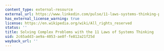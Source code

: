 ```yaml
---
content_type: external-resource
external_url: https://www.linkedin.com/pulse/11-laws-systems-thinking-powerful-problem-solving-kit-luis-e-romero
has_external_license_warning: true
license: https://en.wikipedia.org/wiki/All_rights_reserved
status: ''
title: Solving Complex Problems with the 11 Laws of Systems Thinking
uid: 2c65add3-ae9a-4053-ae8f-fe812a21f25d
wayback_url: ''
---
```

